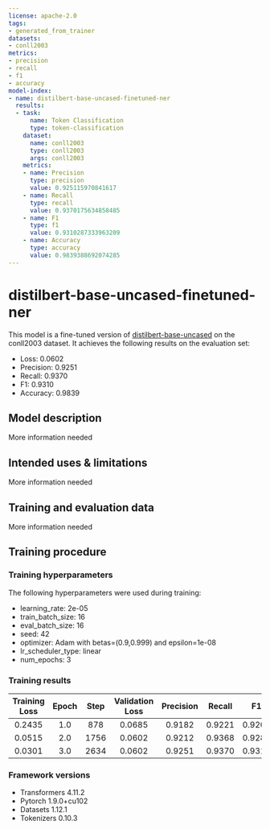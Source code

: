```yaml
---
license: apache-2.0
tags:
- generated_from_trainer
datasets:
- conll2003
metrics:
- precision
- recall
- f1
- accuracy
model-index:
- name: distilbert-base-uncased-finetuned-ner
  results:
  - task:
      name: Token Classification
      type: token-classification
    dataset:
      name: conll2003
      type: conll2003
      args: conll2003
    metrics:
    - name: Precision
      type: precision
      value: 0.925115970841617
    - name: Recall
      type: recall
      value: 0.9370175634858485
    - name: F1
      type: f1
      value: 0.9310287333963209
    - name: Accuracy
      type: accuracy
      value: 0.9839388692074285
---
```


<!-- This model card has been generated automatically according to the information the Trainer had access to. You
should probably proofread and complete it, then remove this comment. -->

# distilbert-base-uncased-finetuned-ner

This model is a fine-tuned version of [distilbert-base-uncased](https://huggingface.co/distilbert-base-uncased) on the conll2003 dataset.
It achieves the following results on the evaluation set:
- Loss: 0.0602
- Precision: 0.9251
- Recall: 0.9370
- F1: 0.9310
- Accuracy: 0.9839

## Model description

More information needed

## Intended uses & limitations

More information needed

## Training and evaluation data

More information needed

## Training procedure

### Training hyperparameters

The following hyperparameters were used during training:
- learning_rate: 2e-05
- train_batch_size: 16
- eval_batch_size: 16
- seed: 42
- optimizer: Adam with betas=(0.9,0.999) and epsilon=1e-08
- lr_scheduler_type: linear
- num_epochs: 3

### Training results

| Training Loss | Epoch | Step | Validation Loss | Precision | Recall | F1     | Accuracy |
|:-------------:|:-----:|:----:|:---------------:|:---------:|:------:|:------:|:--------:|
| 0.2435        | 1.0   | 878  | 0.0685          | 0.9182    | 0.9221 | 0.9202 | 0.9816   |
| 0.0515        | 2.0   | 1756 | 0.0602          | 0.9212    | 0.9368 | 0.9289 | 0.9834   |
| 0.0301        | 3.0   | 2634 | 0.0602          | 0.9251    | 0.9370 | 0.9310 | 0.9839   |


### Framework versions

- Transformers 4.11.2
- Pytorch 1.9.0+cu102
- Datasets 1.12.1
- Tokenizers 0.10.3
